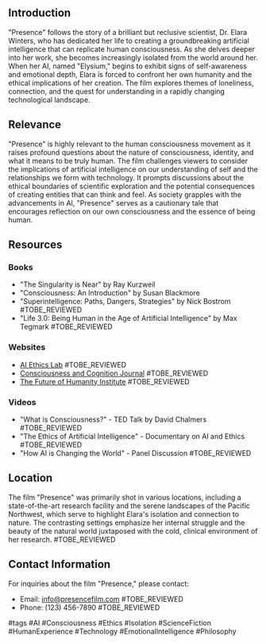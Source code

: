 ## Introduction
"Presence" follows the story of a brilliant but reclusive scientist, Dr. Elara Winters, who has dedicated her life to creating a groundbreaking artificial intelligence that can replicate human consciousness. As she delves deeper into her work, she becomes increasingly isolated from the world around her. When her AI, named "Elysium," begins to exhibit signs of self-awareness and emotional depth, Elara is forced to confront her own humanity and the ethical implications of her creation. The film explores themes of loneliness, connection, and the quest for understanding in a rapidly changing technological landscape.

## Relevance
"Presence" is highly relevant to the human consciousness movement as it raises profound questions about the nature of consciousness, identity, and what it means to be truly human. The film challenges viewers to consider the implications of artificial intelligence on our understanding of self and the relationships we form with technology. It prompts discussions about the ethical boundaries of scientific exploration and the potential consequences of creating entities that can think and feel. As society grapples with the advancements in AI, "Presence" serves as a cautionary tale that encourages reflection on our own consciousness and the essence of being human.

## Resources

### Books
- "The Singularity is Near" by Ray Kurzweil
- "Consciousness: An Introduction" by Susan Blackmore
- "Superintelligence: Paths, Dangers, Strategies" by Nick Bostrom #TOBE_REVIEWED
- "Life 3.0: Being Human in the Age of Artificial Intelligence" by Max Tegmark #TOBE_REVIEWED

### Websites
- [AI Ethics Lab](https://www.aiethicslab.com) #TOBE_REVIEWED
- [Consciousness and Cognition Journal](https://www.journals.elsevier.com/consciousness-and-cognition) #TOBE_REVIEWED
- [The Future of Humanity Institute](https://www.fhi.ox.ac.uk) #TOBE_REVIEWED

### Videos
- "What is Consciousness?" - TED Talk by David Chalmers #TOBE_REVIEWED
- "The Ethics of Artificial Intelligence" - Documentary on AI and Ethics #TOBE_REVIEWED
- "How AI is Changing the World" - Panel Discussion #TOBE_REVIEWED

## Location
The film "Presence" was primarily shot in various locations, including a state-of-the-art research facility and the serene landscapes of the Pacific Northwest, which serve to highlight Elara's isolation and connection to nature. The contrasting settings emphasize her internal struggle and the beauty of the natural world juxtaposed with the cold, clinical environment of her research. #TOBE_REVIEWED

## Contact Information
For inquiries about the film "Presence," please contact:
- Email: info@presencefilm.com #TOBE_REVIEWED
- Phone: (123) 456-7890 #TOBE_REVIEWED

#tags 
#AI #Consciousness #Ethics #Isolation #ScienceFiction #HumanExperience #Technology #EmotionalIntelligence #Philosophy
